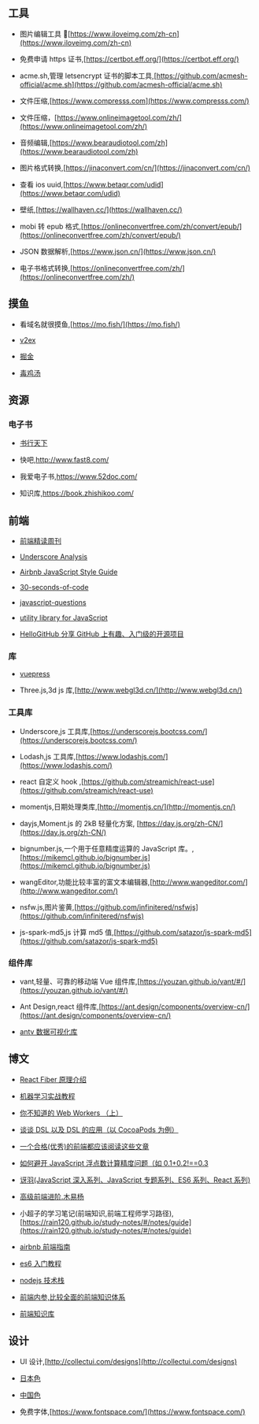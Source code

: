 ## 工具

- 图片编辑工具 🔧[https://www.iloveimg.com/zh-cn](https://www.iloveimg.com/zh-cn)

- 免费申请 https 证书,[https://certbot.eff.org/](https://certbot.eff.org/)

- acme.sh,管理 letsencrypt 证书的脚本工具,[https://github.com/acmesh-official/acme.sh](https://github.com/acmesh-official/acme.sh)

- 文件压缩,[https://www.compresss.com](https://www.compresss.com/)

- 文件压缩，[https://www.onlineimagetool.com/zh/](https://www.onlineimagetool.com/zh/)

- 音频编辑,[https://www.bearaudiotool.com/zh](https://www.bearaudiotool.com/zh)

- 图片格式转换,[https://jinaconvert.com/cn/](https://jinaconvert.com/cn/)

- 查看 ios uuid,[https://www.betaqr.com/udid](https://www.betaqr.com/udid)

- 壁纸,[https://wallhaven.cc/](https://wallhaven.cc/)

- mobi 转 epub 格式,[https://onlineconvertfree.com/zh/convert/epub/](https://onlineconvertfree.com/zh/convert/epub/)
- JSON 数据解析,[https://www.json.cn/](https://www.json.cn/)

- 电子书格式转换,[https://onlineconvertfree.com/zh/](https://onlineconvertfree.com/zh/)

## 摸鱼

- 看域名就很摸鱼,[https://mo.fish/](https://mo.fish/)

- [v2ex](https://www.v2ex.com/)

- [掘金](https://juejin.im/timeline)

- [毒鸡汤](https://3www.top/)

## 资源

### 电子书

- [书行天下](https://www.sxpdf.com/)

- 快吧,http://www.fast8.com/

- 我爱电子书,https://www.52doc.com/

- 知识库,https://book.zhishikoo.com/

## 前端

- [前端精读周刊](https://github.com/ascoders/weekly)

- [Underscore Analysis](https://github.com/lessfish/underscore-analysis)

- [Airbnb JavaScript Style Guide](https://github.com/airbnb/javascript)

- [30-seconds-of-code](https://github.com/30-seconds/30-seconds-of-code)

- [javascript-questions](https://github.com/lydiahallie/javascript-questions/blob/master/zh-CN/README-zh_CN.md)

- [utility library for JavaScript](https://github.com/liriliri/licia)

- [HelloGitHub 分享 GitHub 上有趣、入门级的开源项目](https://github.com/521xueweihan/HelloGitHub)

### 库

- [vuepress](https://vuepress.vuejs.org/zh/)

- Three.js,3d js 库,[http://www.webgl3d.cn/](http://www.webgl3d.cn/)

### 工具库

- Underscore,js 工具库,[https://underscorejs.bootcss.com/](https://underscorejs.bootcss.com/)

- Lodash,js 工具库,[https://www.lodashjs.com/](https://www.lodashjs.com/)

- react 自定义 hook ,[https://github.com/streamich/react-use](https://github.com/streamich/react-use)

- momentjs,日期处理类库,[http://momentjs.cn/](http://momentjs.cn/)

- dayjs,Moment.js 的 2kB 轻量化方案, [https://day.js.org/zh-CN/](https://day.js.org/zh-CN/)

- bignumber.js,一个用于任意精度运算的 JavaScript 库。,[https://mikemcl.github.io/bignumber.js](https://mikemcl.github.io/bignumber.js)

- wangEditor,功能比较丰富的富文本编辑器,[http://www.wangeditor.com/](http://www.wangeditor.com/)

- nsfw.js,图片鉴黄,[https://github.com/infinitered/nsfwjs](https://github.com/infinitered/nsfwjs)

- js-spark-md5,js 计算 md5 值,[https://github.com/satazor/js-spark-md5](https://github.com/satazor/js-spark-md5)

### 组件库

- vant,轻量、可靠的移动端 Vue 组件库,[https://youzan.github.io/vant/#/](https://youzan.github.io/vant/#/)

- Ant Design,react 组件库,[https://ant.design/components/overview-cn/](https://ant.design/components/overview-cn/)

- [antv 数据可视化库](https://antv.vision/zh)

## 博文

- [React Fiber 原理介绍](https://segmentfault.com/a/1190000018250127?utm_source=tag-newest)

- [机器学习实战教程](https://cuijiahua.com/blog/ml/)

- [你不知道的 Web Workers （上）](https://juejin.im/post/5ef2a554f265da02e47d952b)

- [谈谈 DSL 以及 DSL 的应用（以 CocoaPods 为例）](https://draveness.me/dsl/)

- [一个合格(优秀)的前端都应该阅读这些文章](https://juejin.im/post/5d387f696fb9a07eeb13ea60)

- [如何避开 JavaScript 浮点数计算精度问题（如 0.1+0.2!==0.3](https://wjw465150.github.io/blog/blog/my_data/%E5%BC%80%E5%8F%91/JavaScript/%E5%A6%82%E4%BD%95%E9%81%BF%E5%BC%80JavaScript%E6%B5%AE%E7%82%B9%E6%95%B0%E8%AE%A1%E7%AE%97%E7%B2%BE%E5%BA%A6%E9%97%AE%E9%A2%98.html)

- [讶羽(JavaScript 深入系列、JavaScript 专题系列、ES6 系列、React 系列)](https://github.com/mqyqingfeng/Blog)

- [高级前端进阶.木易杨](https://muyiy.cn/)

* 小超子的学习笔记(前端知识,前端工程师学习路径),[https://rain120.github.io/study-notes/#/notes/guide](https://rain120.github.io/study-notes/#/notes/guide)

* [airbnb 前端指南](https://github.com/airbnb/javascript)

* [es6 入门教程](https://es6.ruanyifeng.com/)

* [nodejs 技术栈](https://www.nodejs.red/#/)

- [前端内参,比较全面的前端知识体系](https://coffe1891.gitbook.io/frontend-hard-mode-interview/)

- [前端知识库](https://www.html5iq.com/index.html)

## 设计

- UI 设计,[http://collectui.com/designs](http://collectui.com/designs)

- [日本色](https://nipponcolors.com/)

- [中国色](http://zhongguose.com/)

- 免费字体,[https://www.fontspace.com/](https://www.fontspace.com/)
